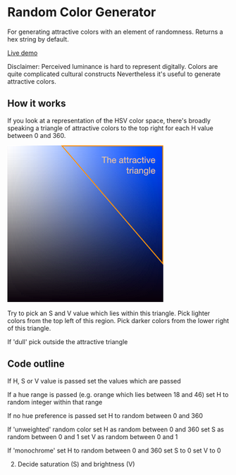 # Random Color Generator

For generating attractive colors with an element of randomness. Returns a hex string by default.

[Live demo](https://rawgithub.com/davidmerfield/Random-Color/master/demo/index.html)

Disclaimer: Perceived luminance is hard to represent digitally. Colors are quite complicated cultural constructs Nevertheless it's useful to generate attractive colors.

## How it works

If you look at a representation of the HSV color space, there's broadly speaking a triangle of attractive colors to the top right for each H value between 0 and 360. 

![Attractive triangle](/demo/attractive_triangle.png "Attractive triangle")

Try to pick an S and V value which lies within this triangle. Pick lighter colors from the top left of this region. Pick darker colors from the lower right of this triangle.

If 'dull' pick outside the attractive triangle

## Code outline

If H, S or V value is passed
   set the values which are passed
   
If a hue range is passed (e.g. orange which lies between 18 and 46)
   set H to random integer within that range

If no hue preference is passed
   set H to random between 0 and 360

If 'unweighted' random color
   set H as random between 0 and 360
   set S as random between 0 and 1
   set V as random between 0 and 1

If 'monochrome'
   set H to random between 0 and 360
   set S to 0
   set V to 0

2. Decide saturation (S) and brightness (V)

